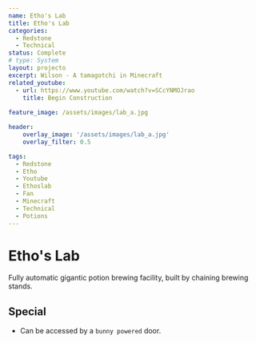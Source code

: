 ```yaml
---
name: Etho's Lab
title: Etho's Lab
categories:
  - Redstone
  - Technical
status: Complete
# type: System
layout: projecto
excerpt: Wilson - A tamagotchi in Minecraft
related_youtube:
  - url: https://www.youtube.com/watch?v=SCcYNMOJrao
    title: Begin Construction
  
feature_image: /assets/images/lab_a.jpg

header: 
    overlay_image: '/assets/images/lab_a.jpg'
    overlay_filter: 0.5 

tags:
  - Redstone
  - Etho
  - Youtube
  - Ethoslab
  - Fan
  - Minecraft
  - Technical
  - Potions
---
```


# Etho's Lab
Fully automatic gigantic potion brewing facility, built by chaining brewing stands.

## Special
* Can be accessed by a `bunny powered` door.
